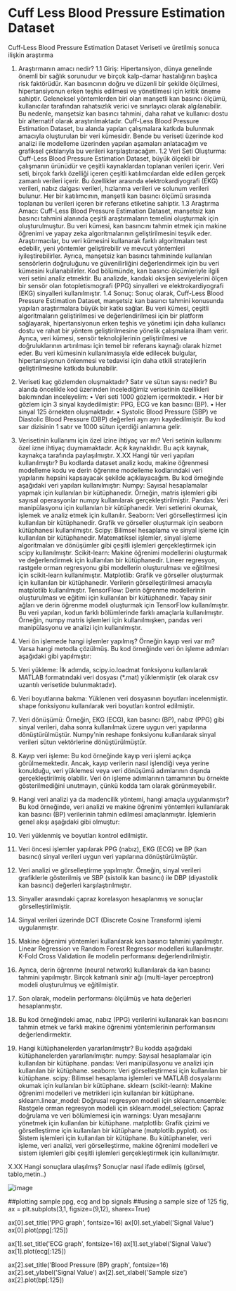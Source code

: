 # Cuff Less Blood Pressure Estimation Dataset
Cuff-Less Blood Pressure Estimation Dataset 
Veriseti ve üretilmiş sonuca ilişkin araştırma
1. Araştırmanın amacı nedir?
1.1 Giriş:
Hipertansiyon, dünya genelinde önemli bir sağlık sorunudur ve birçok kalp-damar hastalığının başlıca risk faktörüdür. Kan basıncının doğru ve düzenli bir şekilde ölçülmesi, hipertansiyonun erken teşhis edilmesi ve yönetilmesi için kritik öneme sahiptir. Geleneksel yöntemlerden biri olan manşetli kan basıncı ölçümü, kullanıcılar tarafından rahatsızlık verici ve sınırlayıcı olarak algılanabilir. Bu nedenle, manşetsiz kan basıncı tahmini, daha rahat ve kullanıcı dostu bir alternatif olarak araştırılmaktadır. Cuff-Less Blood Pressure Estimation Dataset, bu alanda yapılan çalışmalara katkıda bulunmak amacıyla oluşturulan bir veri kümesidir. Bende bu veriseti üzerinde kod analizi ile modelleme üzerinden yapılan aşamaları anlatacağım ve grafiksel çıktılarıyla bu verileri karşılaştıracağım.
1.2 Veri Seti Oluşturma:
Cuff-Less Blood Pressure Estimation Dataset, büyük ölçekli bir çalışmanın ürünüdür ve çeşitli kaynaklardan toplanan verileri içerir. Veri seti, birçok farklı özelliği içeren çeşitli katılımcılardan elde edilen gerçek zamanlı verileri içerir. Bu özellikler arasında elektrokardiyografi (EKG) verileri, nabız dalgası verileri, hızlanma verileri ve solunum verileri bulunur. Her bir katılımcının, manşetli kan basıncı ölçümü sırasında toplanan bu verileri içeren bir referans etiketine sahiptir.
1.3 Araştırma Amacı:
Cuff-Less Blood Pressure Estimation Dataset, manşetsiz kan basıncı tahmini alanında çeşitli araştırmaların temelini oluşturmak için oluşturulmuştur. Bu veri kümesi, kan basıncını tahmin etmek için makine öğrenimi ve yapay zeka algoritmalarının geliştirilmesini teşvik eder. Araştırmacılar, bu veri kümesini kullanarak farklı algoritmaları test edebilir, yeni yöntemler geliştirebilir ve mevcut yöntemleri iyileştirebilirler. Ayrıca, manşetsiz kan basıncı tahmininde kullanılan sensörlerin doğruluğunu ve güvenilirliğini değerlendirmek için bu veri kümesini kullanabilirler.
Kod bölümünde, kan basıncı ölçümleriyle ilgili veri setini analiz etmektir. Bu analizde, kandaki oksijen seviyelerini ölçen bir sensör olan fotopletismografi (PPG) sinyalleri ve elektrokardiyografi (EKG) sinyalleri kullanılmıştır.
1.4 Sonuç:
Sonuç olarak, Cuff-Less Blood Pressure Estimation Dataset, manşetsiz kan basıncı tahmini konusunda yapılan araştırmalara büyük bir katkı sağlar. Bu veri kümesi, çeşitli algoritmaların geliştirilmesi ve değerlendirilmesi için bir platform sağlayarak, hipertansiyonun erken teşhis ve yönetimi için daha kullanıcı dostu ve rahat bir yöntem geliştirilmesine yönelik çalışmalara ilham verir. Ayrıca, veri kümesi, sensör teknolojilerinin geliştirilmesi ve doğruluklarının artırılması için temel bir referans kaynağı olarak hizmet eder. Bu veri kümesinin kullanılmasıyla elde edilecek bulgular, hipertansiyonun önlenmesi ve tedavisi için daha etkili stratejilerin geliştirilmesine katkıda bulunabilir.
2. Veriseti kaç gözlemden oluşmaktadır? Satır ve sütun sayısı nedir?
Bu alanda öncelikle kod üzerinden incelediğimiz verisetinin özellikleri bakımından inceleyelim:
•	Veri seti 1000 gözlem içermektedir. 
•	Her bir gözlem için 3 sinyal kaydedilmiştir: PPG, ECG ve kan basıncı (BP). 
•	Her sinyal 125 örnekten oluşmaktadır. 
•	Systolic Blood Pressure (SBP) ve Diastolic Blood Pressure (DBP) değerleri ayrı ayrı kaydedilmiştir.
Bu kod saır dizisinin 1 satır ve 1000 sütun içerdiği anlamına gelir.
3. Verisetinin kullanımı için özel izine ihtiyaç var mı?
Veri setinin kullanımı özel izne ihtiyaç duymamaktadır. Açık kaynaklıdır. Bu açık kaynak, kaynakça tarafında paylaşılmıştır.
X.XX Hangi tür veri yapıları kullanılmıştır?
Bu kodlarda dataset analiz kodu, makine öğrenmesi modelleme kodu ve derin öğrenme modelleme kodlarındaki veri yapılarını hepsini kapsayacak şekilde açıklayacağım.
Bu kod örneğinde aşağıdaki veri yapıları kullanılmıştır:
Numpy: Sayısal hesaplamalar yapmak için kullanılan bir kütüphanedir. Örneğin, matris işlemleri gibi sayısal operasyonlar numpy kullanılarak gerçekleştirilmiştir.
Pandas: Veri manipülasyonu için kullanılan bir kütüphanedir. Veri setlerini okumak, işlemek ve analiz etmek için kullanılır.
Seaborn: Veri görselleştirmesi için kullanılan bir kütüphanedir. Grafik ve görseller oluşturmak için seaborn kütüphanesi kullanılmıştır.
Scipy: Bilimsel hesaplama ve sinyal işleme için kullanılan bir kütüphanedir. Matematiksel işlemler, sinyal işleme algoritmaları ve dönüşümler gibi çeşitli işlemleri gerçekleştirmek için scipy kullanılmıştır.
Scikit-learn: Makine öğrenimi modellerini oluşturmak ve değerlendirmek için kullanılan bir kütüphanedir. Lineer regresyon, rastgele orman regresyonu gibi modellerin oluşturulması ve eğitilmesi için scikit-learn kullanılmıştır.
Matplotlib: Grafik ve görseller oluşturmak için kullanılan bir kütüphanedir. Verilerin görselleştirilmesi amacıyla matplotlib kullanılmıştır.
TensorFlow: Derin öğrenme modellerinin oluşturulması ve eğitimi için kullanılan bir kütüphanedir. Yapay sinir ağları ve derin öğrenme modeli oluşturmak için TensorFlow kullanılmıştır.
Bu veri yapıları, kodun farklı bölümlerinde farklı amaçlarla kullanılmıştır. Örneğin, numpy matris işlemleri için kullanılmışken, pandas veri manipülasyonu ve analizi için kullanılmıştır.

4. Veri ön işlemede hangi işlemler yapılmış?
Örneğin kayıp veri var mı? Varsa hangi metodla çözülmüş.
Bu kod örneğinde veri ön işleme adımları aşağıdaki gibi yapılmıştır:
1.	Veri yükleme: İlk adımda, scipy.io.loadmat fonksiyonu kullanılarak MATLAB formatındaki veri dosyası (*.mat) yüklenmiştir (ek olarak csv uzantılı verisetide bulunmaktadır).
2.	Veri boyutlarına bakma: Yüklenen veri dosyasının boyutları incelenmiştir. shape fonksiyonu kullanılarak veri boyutları kontrol edilmiştir.
3.	Veri dönüşümü: Örneğin, EKG (ECG), kan basıncı (BP), nabız (PPG) gibi sinyal verileri, daha sonra kullanılmak üzere uygun veri yapılarına dönüştürülmüştür. Numpy'nin reshape fonksiyonu kullanılarak sinyal verileri sütun vektörlerine dönüştürülmüştür.
4.	Kayıp veri işleme: Bu kod örneğinde kayıp veri işlemi açıkça görülmemektedir. Ancak, kayıp verilerin nasıl işlendiği veya yerine konulduğu, veri yüklemesi veya veri dönüşümü adımlarının dışında gerçekleştirilmiş olabilir. Veri ön işleme adımlarının tamamının bu örnekte gösterilmediğini unutmayın, çünkü kodda tam olarak görünmeyebilir.
5. Hangi veri analizi ya da madencilik yöntemi, hangi amaçla uygulanmıştır?
Bu kod örneğinde, veri analizi ve makine öğrenimi yöntemleri kullanılarak kan basıncı (BP) verilerinin tahmin edilmesi amaçlanmıştır. İşlemlerin genel akışı aşağıdaki gibi olmuştur:
1.	Veri yüklenmiş ve boyutları kontrol edilmiştir.
2.	Veri öncesi işlemler yapılarak PPG (nabız), EKG (ECG) ve BP (kan basıncı) sinyal verileri uygun veri yapılarına dönüştürülmüştür.
3.	Veri analizi ve görselleştirme yapılmıştır. Örneğin, sinyal verileri grafiklerle gösterilmiş ve SBP (sistolik kan basıncı) ile DBP (diyastolik kan basıncı) değerleri karşılaştırılmıştır.
4.	Sinyaller arasındaki çapraz korelasyon hesaplanmış ve sonuçlar görselleştirilmiştir.
5.	Sinyal verileri üzerinde DCT (Discrete Cosine Transform) işlemi uygulanmıştır.
6.	Makine öğrenimi yöntemleri kullanılarak kan basıncı tahmini yapılmıştır. Linear Regression ve Random Forest Regressor modelleri kullanılmıştır. K-Fold Cross Validation ile modelin performansı değerlendirilmiştir.
7.	Ayrıca, derin öğrenme (neural network) kullanılarak da kan basıncı tahmini yapılmıştır. Birçok katmanlı sinir ağı (multi-layer perceptron) modeli oluşturulmuş ve eğitilmiştir.
8.	Son olarak, modelin performansı ölçülmüş ve hata değerleri hesaplanmıştır.
9.	Bu kod örneğindeki amaç, nabız (PPG) verilerini kullanarak kan basıncını tahmin etmek ve farklı makine öğrenimi yöntemlerinin performansını değerlendirmektir.
6. Hangi kütüphanelerden yararlanılmıştır?
Bu kodda aşağıdaki kütüphanelerden yararlanılmıştır:
numpy: Sayısal hesaplamalar için kullanılan bir kütüphane.
pandas: Veri manipülasyonu ve analizi için kullanılan bir kütüphane.
seaborn: Veri görselleştirmesi için kullanılan bir kütüphane.
scipy: Bilimsel hesaplama işlemleri ve MATLAB dosyalarını okumak için kullanılan bir kütüphane.
sklearn (scikit-learn): Makine öğrenimi modelleri ve metrikleri için kullanılan bir kütüphane.
sklearn.linear_model: Doğrusal regresyon modeli için 
sklearn.ensemble: Rastgele orman regresyon modeli için 
sklearn.model_selection: Çapraz doğrulama ve veri bölümlemesi için 
warnings: Uyarı mesajlarını yönetmek için kullanılan bir kütüphane.
matplotlib: Grafik çizimi ve görselleştirme için kullanılan bir kütüphane (matplotlib.pyplot).
os: Sistem işlemleri için kullanılan bir kütüphane.
Bu kütüphaneler, veri işleme, veri analizi, veri görselleştirme, makine öğrenimi modelleri ve sistem işlemleri gibi çeşitli işlemleri gerçekleştirmek için kullanılmıştır.





X.XX Hangi sonuçlara ulaşılmış? Sonuçlar nasıl ifade edilmiş (görsel, tablo,metin..)

 ![image](https://github.com/Sefasayraci/Cuff-Less-Blood-Pressure-Estimation-Dataset-/assets/73780930/c13677f3-b895-44a9-a99d-a31da58b10e2)

##plotting sample ppg, ecg and bp signals
##using a sample size of 125
fig, ax = plt.subplots(3,1, figsize=(9,12), sharex=True)

ax[0].set_title('PPG graph', fontsize=16)
ax[0].set_ylabel('Signal Value')
ax[0].plot(ppg[:125])

ax[1].set_title('ECG graph', fontsize=16)
ax[1].set_ylabel('Signal Value')
ax[1].plot(ecg[:125])

ax[2].set_title('Blood Pressure (BP) graph', fontsize=16)
ax[2].set_ylabel('Signal Value')
ax[2].set_xlabel('Sample size')
ax[2].plot(bp[:125])


 















